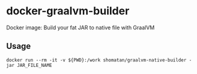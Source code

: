 # docker-graalvm-builder
Docker image: Build your fat JAR to native file with GraalVM

## Usage
    docker run --rm -it -v ${PWD}:/work shomatan/graalvm-native-builder -jar JAR_FILE_NAME
